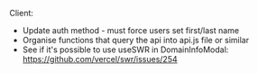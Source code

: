 Client:
- Update auth method - must force users set first/last name
- Organise functions that query the api into api.js file or similar
- See if it's possible to use useSWR in DomainInfoModal: <https://github.com/vercel/swr/issues/254>
